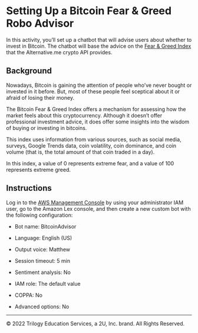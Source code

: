 # Setting Up a Bitcoin Fear & Greed Robo Advisor

In this activity, you’ll set up a chatbot that will advise users about whether to invest in Bitcoin. The chatbot will base the advice on the [Fear & Greed Index](https://alternative.me/crypto/fear-and-greed-index/) that the Alternative.me crypto API provides.

## Background

Nowadays, Bitcoin is gaining the attention of people who’ve never bought or invested in it before. But, most of these people feel sceptical about it or afraid of losing their money.

The Bitcoin Fear & Greed Index offers a mechanism for assessing how the market feels about this cryptocurrency. Although it doesn’t offer professional investment advice, it does offer some insights into the wisdom of buying or investing in bitcoins.

This index uses information from various sources, such as social media, surveys, Google Trends data, coin volatility, coin dominance, and coin volume (that is, the total amount of that coin traded in a day).

In this index, a value of 0 represents extreme fear, and a value of 100 represents extreme greed.

## Instructions

Log in to the [AWS Management Console](https://aws.amazon.com/console) by using your administrator IAM user, go to the Amazon Lex console, and then create a new custom bot with the following configuration:

* Bot name: BitcoinAdvisor

* Language: English (US)

* Output voice: Matthew

* Session timeout: 5 min

* Sentiment analysis: No

* IAM role: The default value

* COPPA: No

* Advanced options: No

---

© 2022 Trilogy Education Services, a 2U, Inc. brand. All Rights Reserved.
